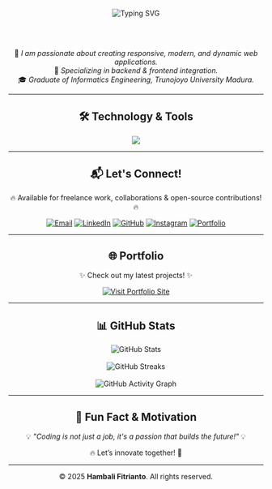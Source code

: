 <div align="center">

  <br>

  <!-- Teks Animasi -->
  <img src="https://readme-typing-svg.herokuapp.com?font=Fira+Code&weight=500&size=24&pause=1000&color=00F7FF&center=true&vCenter=true&width=600&lines=Hello,+I+am+Hambali+Fitrianto+👋;Web+Programmer+|+Fullstack+Developer;Passionate+in+Coding+%26+Technology!;Welcome+to+My+GitHub+Profile!+🚀" alt="Typing SVG" />

  <br><br>

  <p align="center">
    🚀 <em>I am passionate about creating responsive, modern, and dynamic web applications.</em><br>
    💼 <em>Specializing in backend & frontend integration.</em><br>
    🎓 <em>Graduate of Informatics Engineering, Trunojoyo University Madura.</em>
  </p>

</div>

---

<div align="center">
  <h2>🛠️ Technology & Tools</h2>
  <p>
    <img src="https://skillicons.dev/icons?i=php,laravel,html,css,js,jquery,mysql,postgresql,git,github" />
  </p>
</div>

---

<div align="center">
  <h2>📬 Let's Connect!</h2>
  <p>🔥 Available for freelance work, collaborations & open-source contributions! 🔥</p>
  <p>
    <a href="mailto:hambali.fitrianto01@gmail.com"><img src="https://img.shields.io/badge/Email-D14836?style=for-the-badge&logo=gmail&logoColor=white" alt="Email" /></a>
    <a href="https://www.linkedin.com/in/hambali-fitrianto"><img src="https://img.shields.io/badge/LinkedIn-0077B5?style=for-the-badge&logo=linkedin&logoColor=white" alt="LinkedIn" /></a>
    <a href="https://github.com/Hambali-Fitrianto"><img src="https://img.shields.io/badge/GitHub-000000?style=for-the-badge&logo=github&logoColor=white" alt="GitHub" /></a>
    <a href="https://www.instagram.com/capt_msf/"><img src="https://img.shields.io/badge/Instagram-E4405F?style=for-the-badge&logo=instagram&logoColor=white" alt="Instagram" /></a>
    <a href="https://porto.hambalifitrianto.web.id/"><img src="https://img.shields.io/badge/Portfolio-24292E?style=for-the-badge&logo=internet-explorer&logoColor=white" alt="Portfolio" /></a>
  </p>
</div>

---

<div align="center">
  <h2>🌐 Portfolio</h2>
  <p>✨ Check out my latest projects! ✨</p>
  <a href="https://porto.hambalifitrianto.web.id/">
    <img src="https://img.shields.io/badge/Visit%20My%20Portfolio%20Website-24292E?style=for-the-badge&logo=internet-explorer&logoColor=white" alt="Visit Portfolio Site" />
  </a>
</div>

---

<div align="center">
  <h2>📊 GitHub Stats</h2>
  <p>
    <img src="https://github-readme-stats.vercel.app/api?username=Hambali-Fitrianto&show_icons=true&theme=radical" alt="GitHub Stats" />
    <br><br>
    <img src="https://github-readme-streak-stats.herokuapp.com/?user=Hambali-Fitrianto&theme=radical" alt="GitHub Streaks" />
    <br><br>
    <img src="https://github-readme-activity-graph.vercel.app/graph?username=Hambali-Fitrianto&theme=radical" alt="GitHub Activity Graph" />
  </p>
</div>

---

<div align="center">
  <h2>🚀 Fun Fact & Motivation</h2>
  <p>💡 <em>"Coding is not just a job, it's a passion that builds the future!"</em> 💡</p>
  <p>🔥 Let’s innovate together! 🚀</p>
</div>

---

<div align="center">
  <p>© 2025 <strong>Hambali Fitrianto</strong>. All rights reserved.</p>
</div>
